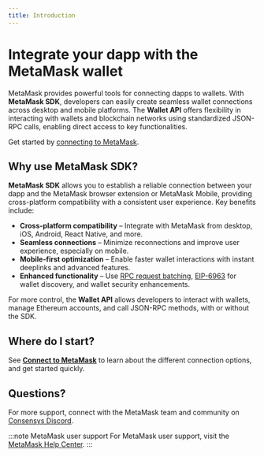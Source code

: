 ```yaml
---
title: Introduction
---
```


# Integrate your dapp with the MetaMask wallet

MetaMask provides powerful tools for connecting dapps to wallets. With **MetaMask SDK**, developers can easily create seamless wallet connections across desktop and mobile platforms. The **Wallet API** offers flexibility in interacting with wallets and blockchain networks using standardized JSON-RPC calls, enabling direct access to key functionalities.

Get started by [connecting to MetaMask](connect/index.md).

## Why use MetaMask SDK?

**MetaMask SDK** allows you to establish a reliable connection between your dapp and the MetaMask browser extension or MetaMask Mobile, providing cross-platform compatibility with a consistent user experience. Key benefits include:

- **Cross-platform compatibility** – Integrate with MetaMask from desktop, iOS, Android, React Native, and more.
- **Seamless connections** – Minimize reconnections and improve user experience, especially on mobile.
- **Mobile-first optimization** – Enable faster wallet interactions with instant deeplinks and advanced features.
- **Enhanced functionality** – Use [RPC request batching](how-to/batch-json-rpc-requests.md), [EIP-6963](/wallet/concepts/wallet-interoperability.md) for wallet discovery, and wallet security enhancements.

For more control, the **Wallet API** allows developers to interact with wallets, manage Ethereum accounts, and call JSON-RPC methods, with or without the SDK.

## Where do I start?

See [**Connect to MetaMask**](connect/index.md) to learn about the different connection options,
and get started quickly.

## Questions?

For more support, connect with the MetaMask team and community on [Consensys Discord](https://discord.gg/consensys).

:::note MetaMask user support
For MetaMask user support, visit the [MetaMask Help Center](https://support.metamask.io/).
:::
